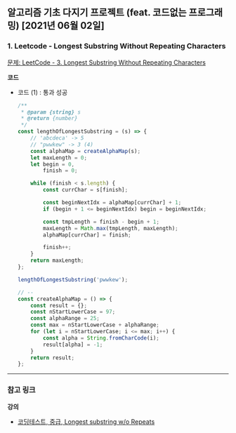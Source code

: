 ## 알고리즘 기초 다지기 프로젝트 (feat. 코드없는 프로그래밍) [2021년 06월 02일]

### **1.** Leetcode - Longest Substring Without Repeating Characters

[문제: LeetCode - 3. Longest Substring Without Repeating Characters](https://leetcode.com/problems/longest-substring-without-repeating-characters/)

**코드**

-   코드 (1) : 통과 성공

    ```js
    /**
     * @param {string} s
     * @return {number}
     */
    const lengthOfLongestSubstring = (s) => {
        // 'abcdeca' -> 5
        // "pwwkew" -> 3 (4)
        const alphaMap = createAlphaMap(s);
        let maxLength = 0;
        let begin = 0,
            finish = 0;

        while (finish < s.length) {
            const currChar = s[finish];

            const beginNextIdx = alphaMap[currChar] + 1;
            if (begin + 1 <= beginNextIdx) begin = beginNextIdx;

            const tmpLength = finish - begin + 1;
            maxLength = Math.max(tmpLength, maxLength);
            alphaMap[currChar] = finish;

            finish++;
        }
        return maxLength;
    };

    lengthOfLongestSubstring('pwwkew');

    // --
    const createAlphaMap = () => {
        const result = {};
        const nStartLowerCase = 97;
        const alphaRange = 25;
        const max = nStartLowerCase + alphaRange;
        for (let i = nStartLowerCase; i <= max; i++) {
            const alpha = String.fromCharCode(i);
            result[alpha] = -1;
        }
        return result;
    };
    ```

---

### **참고 링크**

**강의**

-   [코딩테스트, 중급, Longest substring w/o Repeats](https://youtu.be/cFUgQKyTda4)
